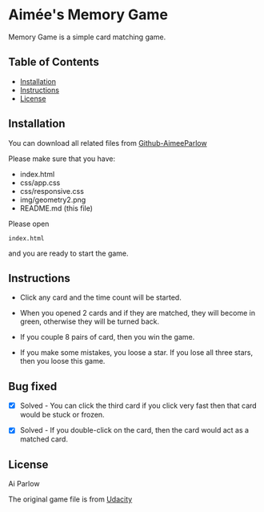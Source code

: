 # Aimée's Memory Game
Memory Game is a simple card matching game.  


## Table of Contents

* [Installation](#Installation)
* [Instructions](#Instructions)
* [License](#License)


## Installation

You can download all related files from [Github-AimeeParlow](https://github.com/AimeeParlow/FEND-Project-3.git)

Please make sure that you have:
- index.html
- css/app.css
- css/responsive.css
- img/geometry2.png
- README.md (this file)

Please open 
```
index.html
```
and you are ready to start the game.


## Instructions

- Click any card and the time count will be started.

- When you opened 2 cards and if they are matched, they will become in green, otherwise they will be turned back.

- If you couple 8 pairs of card, then you win the game.

- If you make some mistakes, you loose a star. If you lose all three stars, then you loose this game.


## Bug fixed

- [x] Solved - You can click the third card if you click very fast then that card would be stuck or frozen.
- [x] Solved - If you double-click on the card, then the card would act as a matched card.


## License

Ai Parlow

The original game file is from [Udacity](https://github.com/udacity/fend-project-memory-game)

